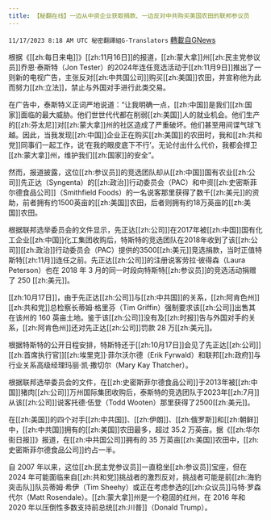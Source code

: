 ```yaml
---
title: 【秘翻在线】一边从中资企业获取捐款、一边反对中共购买美国农田的联邦参议员
---
```

`11/17/2023 8:18 AM UTC 秘密翻譯組G-Translators` [轉載自GNews](https://gnews.org/articles/1986986)

根据《[[zh:每日来电]]》[[zh:11月16日]]的报道，[[zh:蒙大拿]]州[[zh:民主党参议员]]乔恩·泰斯特（Jon Tester）的2024年连任竞选活动于[[zh:11月9日]]推出了一则新的电视广告，主张反对[[zh:中共国公司]]购买[[zh:美国]]农田，并宣称他为此而努力[[zh:立法]]，禁止与外国对手进行此类交易。

在广告中，泰斯特义正词严地说道：“让我明确一点，[[zh:中国]]是我们[[zh:国家]]面临的最大威胁。他们世世代代都在削弱[[zh:美国]]人的就业机会。他们生产的[[zh:芬太尼]]对[[zh:蒙大拿]]州的社区造成了严重破坏。他们甚至用间谍气球飞越。因此，当我发现[[zh:中国]]企业正在购买[[zh:美国]]的农田时，我和[[zh:共和党]]同事们一起工作，说‘在我的眼皮底下不行’。无论付出什么代价，我都会捍卫[[zh:蒙大拿]]州，维护我们[[zh:国家]]的安全”。

然而，报道披露，这位[[zh:参议员]]的竞选团队却从[[zh:中国]]国有农业[[zh:公司]]先正达（Syngenta）的[[zh:政治]]行动委员会（PAC）和中资[[zh:史密斯菲尔德食品公司]]（Smithfield Foods）的一名说客那里获得了数千[[zh:美元]]的资助，前者拥有约1500英亩的[[zh:美国]]农田，后者则拥有约18万英亩的[[zh:美国]]农田。

根据联邦选举委员会的文件显示，先正达[[zh:公司]]在2017年被[[zh:中国]]国有化工企业[[zh:中国]]化工集团收购后，特斯特的竞选团队在2018年收到了该[[zh:公司]][[zh:政治]]行动委员会（PAC）提供的3500[[zh:美元]]竞选捐款，当时正值特斯特[[zh:11月]]连任之前。先正达[[zh:公司]]的注册说客劳拉·彼得森（Laura Peterson）也在 2018 年 3 月的同一时段向特斯特[[zh:参议员]]的竞选活动捐赠了 250 [[zh:美元]]。

[[zh:10月17日]]，由于先正达[[zh:公司]]与[[zh:中共国]]的关系，[[zh:阿肯色州]][[zh:共和党]]总检察长蒂姆·格里芬（Tim Griffin）强制要求该[[zh:公司]]出售其在该州的 160 英亩土地。鉴于该[[zh:公司]]没有及[[zh:时报]]告与外国对手的关系，[[zh:阿肯色州]]还对先正达[[zh:公司]]罚款 28 万[[zh:美元]]。

根据特斯特的公开日程安排，特斯特还于[[zh:10月17日]]会见了先正达[[zh:公司]][[zh:首席执行官]][[zh:埃里克]]·菲尔沃尔德（Erik Fyrwald）和联邦[[zh:政府]]与行业关系高级经理玛丽·凯·撒切尔（Mary Kay Thatcher）。

根据联邦选举委员会的文件，在[[zh:史密斯菲尔德食品公司]]于2013年被[[zh:中国]]猪肉[[zh:公司]]万州国际集团收购后，泰斯特的竞选团队于2023年[[zh:7月]]从该[[zh:公司]]说客托德·伍登（Todd Wooten）那里获得了2500[[zh:美元]]。

在[[zh:美国]]的四个对手[[zh:中共国]]、[[zh:伊朗]]、[[zh:俄罗斯]]和[[zh:朝鲜]]中，[[zh:中共国]]拥有的[[zh:美国]]农田最多，超过 35.2 万英亩。据《[[zh:华尔街日报]]》报道，在[[zh:中共国公司]]拥有的 35 万英亩[[zh:美国]]农田中，[[zh:史密斯菲尔德食品公司]]约占一半。

自 2007 年以来，这位[[zh:民主党参议员]]一直稳坐[[zh:参议员]]宝座，但在 2024 年可能面临来自[[zh:共和党]]挑战者的激烈反对，挑战者可能是前[[zh:海豹突击队]]队员蒂姆·希伊（Tim Sheehy）或正在考虑参选的[[zh:众议员]]马特·罗森代尔（Matt Rosendale）。[[zh:蒙大拿]]州是一个稳固的红州，在 2016 年和 2020 年以压倒性多数支持前总统[[zh:川普]]（Donald Trump）。
